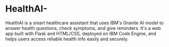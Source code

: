 # HealthAI-
HealthAI is a smart healthcare assistant that uses IBM's Granite AI model to answer health questions, check symptoms, and give reminders. It's a web app built with Flask and HTML/CSS, deployed on IBM Code Engine, and helps users access reliable health info easily and securely.
